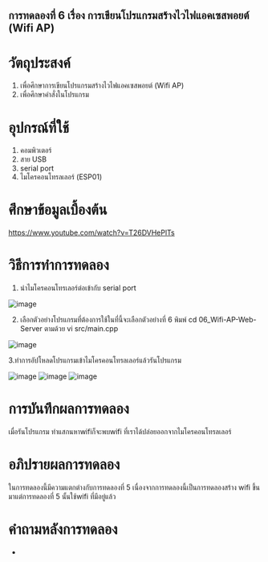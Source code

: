 ## การทดลองที่ 6 เรื่อง การเขียนโปรแกรมสร้างไวไฟแอคเซสพอยต์ (Wifi AP)
# วัตถุประสงค์
1. เพื่อศึกษาการเขียนโปรแกรมสร้างไวไฟแอคเซสพอยต์ (Wifi AP)
2. เพื่อศึกษาคำสั่งในโปรแกรม
# อุปกรณ์ที่ใช้
1. คอมพิวเตอร์
2. สาย USB
3. serial port
4. ไมโครคอนโทรลเลอร์ (ESP01)
# ศึกษาข้อมูลเบื้องต้น
https://www.youtube.com/watch?v=T26DVHePlTs
# วิธีการทำการทดลอง
1. นำไมโครคอนโทรเลอร์ต่อเข้ากับ serial port

 ![image](https://user-images.githubusercontent.com/80881207/112422660-cddca400-8d63-11eb-87ef-c124ddfa5591.png)

2. เลือกตัวอย่างโปรแกรมที่ต้องการใช้ในที่นี้จะเลือกตัวอย่างที่ 6 พิมพ์ cd 06_Wifi-AP-Web-Server ตามด้วย vi src/main.cpp
 
 ![image](https://user-images.githubusercontent.com/80881207/112422668-d2a15800-8d63-11eb-9886-ae1e9111491b.png)

3.ทำการอัปโหลดโปรแกรมเข้าไมโครคอนโทรลเลอร์แล้วรันโปรแกรม
     
![image](https://user-images.githubusercontent.com/80881207/112422690-d7fea280-8d63-11eb-87a9-d78ee0489334.png)
![image](https://user-images.githubusercontent.com/80881207/112422702-dc2ac000-8d63-11eb-8eb7-36aaaedca151.png)
![image](https://user-images.githubusercontent.com/80881207/112422707-dfbe4700-8d63-11eb-9cfc-1bea78a92267.png)

# การบันทึกผลการทดลอง
เมื่อรันโปรแกรม ทำแสกนหาwifiก็จะพบwifi ที่เราได้ปล่อยออกจากไมโครคอนโทรลเลอร์
# อภิปรายผลการทดลอง
ในการทดลองนี้มีความแตกต่างกับการทดลองที่ 5 เนื่องจากการทดลองนี้เป็นการทดลองสร้าง wifi ขึ้นมาแต่การทดลองที่ 5 นั้นใช้wifi ที่มีอยู่แล้ว
# คำถามหลังการทดลอง
-

